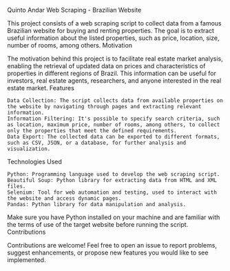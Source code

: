 Quinto Andar Web Scraping - Brazilian Website

This project consists of a web scraping script to collect data from a famous Brazilian website for buying and renting properties. The goal is to extract useful information about the listed properties, such as price, location, size, number of rooms, among others.
Motivation

The motivation behind this project is to facilitate real estate market analysis, enabling the retrieval of updated data on prices and characteristics of properties in different regions of Brazil. This information can be useful for investors, real estate agents, researchers, and anyone interested in the real estate market.
Features

    Data Collection: The script collects data from available properties on the website by navigating through pages and extracting relevant information.
    Information Filtering: It's possible to specify search criteria, such as location, maximum price, number of rooms, among others, to collect only the properties that meet the defined requirements.
    Data Export: The collected data can be exported to different formats, such as CSV, JSON, or a database, for further analysis and visualization.

Technologies Used

    Python: Programming language used to develop the web scraping script.
    Beautiful Soup: Python library for extracting data from HTML and XML files.
    Selenium: Tool for web automation and testing, used to interact with the website and access dynamic pages.
    Pandas: Python library for data manipulation and analysis.

Make sure you have Python installed on your machine and are familiar with the terms of use of the target website before running the script.
Contributions

Contributions are welcome! Feel free to open an issue to report problems, suggest enhancements, or propose new features you would like to see implemented.
